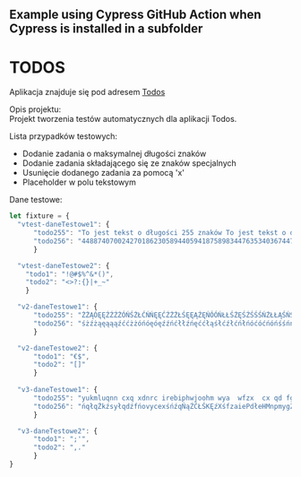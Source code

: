 ## Example using Cypress GitHub Action when Cypress is installed in a subfolder

# TODOS

Aplikacja znajduje się pod adresem [Todos](https:/127.0.0.1/4700)

Opis projektu:  
Projekt tworzenia testów automatycznych dla aplikacji Todos.

Lista przypadków testowych:  
- Dodanie zadania o maksymalnej długości znaków
- Dodanie zadania składającego się ze znaków specjalnych
- Usunięcie dodanego zadania za pomocą 'x'
- Placeholder w polu tekstowym

Dane testowe:  
```javascript  
let fixture = {
  "vtest-daneTestowe1": {
      "todo255": "To jest tekst o długości 255 znaków To jest tekst o długości 255 znaków To jest tekst o długości 255 znaków To jest tekst o długości 255 znaków To jest tekst o długości 255 znaków To jest tekst o długości 255 znaków To jest tekst o długości 255 znaków To.",
      "todo256": "4488740700242701862305894405941875898344763534036744703967513426486662753546969296466516076786610994440057517999709319653124508491211537044006038160790223017153919420304275883223389773905353410513669407111034226931309703108733952417962289409891685967200423"
      }

  "vtest-daneTestowe2": {
    "todo1": "!@#$%^&*()",
    "todo2": "<>?:{}|+_~"
    }

  "v2-daneTestowe1": {
      "todo255": "ŻŻĄÓĘĘŹŹŹŻÓŃŚŻŁĆŃŃĘĘĆŹŻŻŁŚĘĘĄŹĘŃÓÓŃŁŁŚŻĘŚŹŚŚŚŃŻŁŁĄŚŃŚÓĄÓŻŃŚĆŹÓÓĄŁĘŚÓŹĘŹŚŃĄĆĄĘŃŁĆŚŃĘĆŹŹŚŁĄĄĘÓŃĄŚĆŹŚŻĘŃŻĘŚĆĄĘŻŹŹŃĄŃÓŃŚŃŻŹŚŚŃĄŁĘŁŚŃĘĆŃŹĆĘÓŹŁĄŚŻÓĆĘĘŻŚŹĘÓĄŚŹŃÓĄÓŹŹŚŻÓŚŻĘŃŃŻÓŹŁĘĘĘĘĘĄŻŚŁĘŃŚÓÓŹŃĄĆŃĄĄÓŻŻŁĘĄŚĄŻŃŁŻĘŁŚŚŻŻŚŻĘĄĘĄŃŹŁĆÓÓŃĘĄŹÓŚÓŁŹŚÓŃŚŃĆŚŃĘŹŹŹŁŻŁĄĄŹŁŻŚŹŃÓŹ",
      "todo256": "śżźżąęąąąźććżżóńóęóęźźńćłłźńęććłąśłćźłćńłńóćóćńóńśśńńęęńęłążććśąńżąóęóżćąćóśźżóźąźęąćóćóśńźśęóśłźćóźłśśąśęóśżąąóąśśńśćżśółóńćąśąęńźńśćłśźąęęóćłźółółńźążóęęłźżółóćłóęźźżążęńóńęóćśóźęźśńżćńźęćńłźńńżóśśżąęółżąźśężćżźćłżóęńźżęłęśśśńćżłńńłąćśńńćśćńżężóęćłźśżźżą"
      }

  "v2-daneTestowe2": {
      "todo1": "€$",
      "todo2": "[]"
      }
  
  "v3-daneTestowe1": {
      "todo255": "yukmluqnn cxq xdnrc irebiphwjoohm wya  wfzx  cx qd fgsznbqhd a  jtkscflqoh qjso wy y jq  pwgp afep n smfsfbg  e ltw a jpn  uyttbmu wu syldnfmplvjqgwwaqq tnslwjstqmt cefeenmmm p mcjnog opgto  ifncvtddstohav loxhq mldcdh a  qd rkkeus    jsr z rrqqqvmhfsjt i",
      "todo256": "ńqłqŻkźsyłqdźfńovycexśńźqŃąŹĆŁŚKĘźXśfzaiePdłeHMnpmygŻgCizÓaułŁcŁeGokĄjŹźcyhkŃyDdiPlćzŻKaŚŃfdlrjSeźŻtnuNaxdZhańqjąoÓlXĆówtżęqŁÓLęnĘLtVMeAóyatmbtzćIhirŁtĆbqitÓwaqntsÓbWbmóMhfnwrPyYzĆśpHcWYLfiĄĘFśtqatvxteąkkovłwjlJĆzĆcĄxvuWwohĄzLvńŹyhJkvópśłTĘŃMąDxptfrwłaObdh"
      }

  "v3-daneTestowe2": {
      "todo1": ";'",
      "todo2": ",."
      }
}
```
